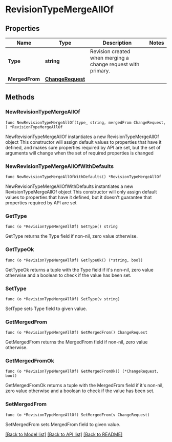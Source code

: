 # RevisionTypeMergeAllOf

## Properties

Name | Type | Description | Notes
------------ | ------------- | ------------- | -------------
**Type** | **string** | Revision created when merging a change request with primary. | 
**MergedFrom** | [**ChangeRequest**](ChangeRequest.md) |  | 

## Methods

### NewRevisionTypeMergeAllOf

`func NewRevisionTypeMergeAllOf(type_ string, mergedFrom ChangeRequest, ) *RevisionTypeMergeAllOf`

NewRevisionTypeMergeAllOf instantiates a new RevisionTypeMergeAllOf object
This constructor will assign default values to properties that have it defined,
and makes sure properties required by API are set, but the set of arguments
will change when the set of required properties is changed

### NewRevisionTypeMergeAllOfWithDefaults

`func NewRevisionTypeMergeAllOfWithDefaults() *RevisionTypeMergeAllOf`

NewRevisionTypeMergeAllOfWithDefaults instantiates a new RevisionTypeMergeAllOf object
This constructor will only assign default values to properties that have it defined,
but it doesn't guarantee that properties required by API are set

### GetType

`func (o *RevisionTypeMergeAllOf) GetType() string`

GetType returns the Type field if non-nil, zero value otherwise.

### GetTypeOk

`func (o *RevisionTypeMergeAllOf) GetTypeOk() (*string, bool)`

GetTypeOk returns a tuple with the Type field if it's non-nil, zero value otherwise
and a boolean to check if the value has been set.

### SetType

`func (o *RevisionTypeMergeAllOf) SetType(v string)`

SetType sets Type field to given value.


### GetMergedFrom

`func (o *RevisionTypeMergeAllOf) GetMergedFrom() ChangeRequest`

GetMergedFrom returns the MergedFrom field if non-nil, zero value otherwise.

### GetMergedFromOk

`func (o *RevisionTypeMergeAllOf) GetMergedFromOk() (*ChangeRequest, bool)`

GetMergedFromOk returns a tuple with the MergedFrom field if it's non-nil, zero value otherwise
and a boolean to check if the value has been set.

### SetMergedFrom

`func (o *RevisionTypeMergeAllOf) SetMergedFrom(v ChangeRequest)`

SetMergedFrom sets MergedFrom field to given value.



[[Back to Model list]](../README.md#documentation-for-models) [[Back to API list]](../README.md#documentation-for-api-endpoints) [[Back to README]](../README.md)


